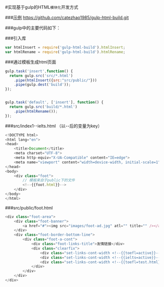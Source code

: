 #实现基于gulp的HTML`模块化`开发方式


###[示例](https://github.com/catezhao1985/gulp-html-build.git "悬停显示")  https://github.com/catezhao1985/gulp-html-build.git


###gulp中的主要代码如下：


###引入库  

```javascript
var htmlInsert = require('gulp-html-build').htmlInsert;
var htmlRename = require('gulp-html-build').htmlRename; 
```

###通过模板生成html页面 

```javascript
gulp.task('insert',function() {
  return gulp.src('src/*.html')
    .pipe(htmlInsert({src:"src/public/"}))    
    .pipe(gulp.dest('build'));
});


gulp.task('default', ['insert'], function() {
  return gulp.src('build/*.html')
    .pipe(htmlRename());
});
```

###src/index1--ielts.html （以--后的变量为key）

```javascript 
<!DOCTYPE html>
<html lang="en">
<head>
    <title>Document</title>
	<meta charset="UTF-8">
    <meta http-equiv="X-UA-Compatible" content="IE=edge">
    <meta name="viewport" content="width=device-width, initial-scale=1">
</head>
<body>
    <div class="foot">
    	// 模板来自于public下的文件
    	<!--{{foot.html}}-->
    </div>
</body>
</html>
```

###src/public/foot.html

```javascript 
<div class="foot-area">
    <div class="foot-banner">
        <a href="#"><img src="images/foot-ad.jpg" atl="" title="" /></a>
    </div>
    <div class="foot-border-bottom-line">        
        <div class="foot-a-cont">
            <div class="foot-links-title">友情链接</div>
            <div class="clearfix">
                <div class="set-links-cont-width <!--{{toefl=active}}--> <!--{{ielts=aaa}}--> <!--{{toefl=ccc ddd}}-->"><a href="#" >雅思考试</a></div>
                <div class="set-links-cont-width <!--{{ielts=active}}-->"><a href="#" >托福培训</a></div>
                <div class="set-links-cont-width <!--{{toefl=test.html}}-->"><a href="#" >牛校网</a></div>
            </div>
        </div>
    </div>
</div>
```
